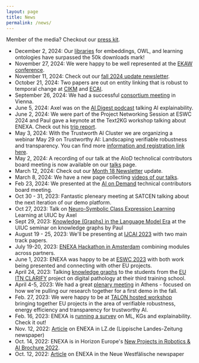 ```yaml
---
layout: page
title: News
permalink: /news/
---
```


Member of the media? Checkout our [press kit](/presskit/).

* December 2, 2024: Our [libraries](https://www.linkedin.com/posts/enexa-eu-project_dicee-download-stats-activity-7269288474409635840-9jOL) for embeddings, OWL, and learning ontologies have surpassed the 50k downloads mark!
* November 27, 2024: We were happy to be well represented at the [EKAW conference](https://www.linkedin.com/posts/enexa-eu-project_were-happy-to-be-ekaw-international-conference-activity-7267472305637752834-YPfy).
* November 11, 2024: Check out our [fall 2024 update newsletter](https://preview.mailerlite.io/preview/202883/emails/137802932829553920).
* October 21, 2024: Two papers are out on entity linking that is robust to temporal change at [CIKM](https://doi.org/10.1145/3627673.3679702) and [ECAI](https://ebooks.iospress.nl/volumearticle/70028).
* September 26, 2024: We had a successful [consortium meeting](https://www.linkedin.com/feed/update/urn:li:activity:7244968835202568192) in Vienna.
* June 5, 2024: Axel was on the [AI Digest podcast](https://www.youtube.com/watch?v=5g9oXhGB8vA&t=18s) talking AI explainability. 
* June 2, 2024: We were part of the Project Networking Session at ESWC 2024 and Paul gave a keynote at the Text2KG workshop talking about ENEXA. Check out his [trip report](https://thinklinks.wordpress.com/2024/06/02/trip-report-eswc-2024/). 
* May 3, 2024: With the Trustworth AI Cluster we are organizing a webinar May 29 on Trustworthy AI: Landscaping verifiable robustness and transparency. You can find more [information and registration link here](https://evenflow-project.eu/news/webinar-trustworthy-ai-cluster-adrae-evenflow/).
* May 2, 2024: A recording of our talk at the AIoD technolical contributors board meeting is now available on our [talks](https://enexa.eu/talks/) page.
* March 12, 2024: Check out our [Month 18 Newsletter](https://preview.mailerlite.io/preview/202883/emails/115518099363465015) update. 
* March 8, 2024: We have a new page collecting [videos of our talks](https://enexa.eu/talks/).
* Feb 23, 2024: We presented at the [AI on Demand](https://www.ai4europe.eu) technical contributors board meeting.
* Oct 30 - 31, 2023: Fantastic pleneary meeting at SATCEN talking about the next iteration of our demo platform. 
* Oct 27, 2023: Talk on [Neuro-Symbolic Class Expression Learning](https://ischool.illinois.edu/news-events/events/2023/10/27/knowledge-graphs-and-semantic-computing-speaker-series-axel-cyrille) Learning at UIUC by Axel
* Sept 29, 2023: [Knowledge (Graphs) in the Language Model Era](https://ischool.illinois.edu/news-events/events/2023/09/29/knowledge-graphs-and-semantic-computing-speaker-series-paul-groth) at the UIUC seminar on knowledge graphs by Paul
* August 19 - 25, 2023: We'll be presenting at [IJCAI 2023](https://ijcai-23.org/) with two main track papers.
* July 19-20, 2023: [ENEXA Hackathon in Amsterdam](https://twitter.com/enexa_eu/status/1682058719020843010) combining modules across partners. 
* June 1, 2023: ENEXA was happy to be at [ESWC 2023](https://2023.eswc-conferences.org/project-networking/) with both work being presented and connecting with other EU projects. 
* April 24, 2023: Talking [knowledge graphs](https://twitter.com/clarify_project/status/1650426857844621312) to the students from the [EU ITN CLARIFY](http://www.clarify-project.eu) project on digital pathology at their third training school.
* April 4-5, 2023: We had a great [plenary meeting](https://www.linkedin.com/feed/update/urn:li:share:7049763758289604608/) in Athens - focused on how we're pulling our research together for a first demo in the fall. 
* Feb. 27, 2023: We were happy to be at [TALON hosted workshop](https://talon-project.eu/eventsestablishing-the-next-level-of-intelligence-and-autonomy-clustering-workshopevents/) bringing together EU projects in the area of verifiable robustness, energy efficiency and transparency for trustworthy AI.
* Feb. 16, 2023: ENEXA is [running a survey](https://twitter.com/enexa_eu/status/1626165074833408000) on ML, KGs and explainability. Check it out!
* Nov. 12, 2022: [Article](https://www.lz.de/owl/23430233_Uni-Paderborn-leitet-EU-Forschungsprojekt-zu-kuenstlicher-Intelligenz.html) on ENEXA in LZ.de (Lippische Landes-Zeitung newspaper) 
* Oct. 14, 2022: ENEXA is in Horizon Europe's [New Projects in Robotics & AI Brochure 2022](https://digital-strategy.ec.europa.eu/en/library/horizon-europe-new-projects-robotics-and-ai-june-november-2022). 
* Oct. 12, 2022: [Article](https://www.nw.de/lokal/kreis_paderborn/paderborn/23428522_Universitaet-Paderborn-leitet-EU-Forschungsprojekt-zu-kuenstlicher-Intelligenz.html) on ENEXA in the Neue Westfälische newspaper

